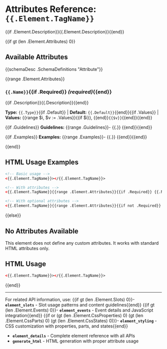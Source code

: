 # Attributes Reference: `{{.Element.TagName}}`

{{if .Element.Description}}{{.Element.Description}}{{end}}

{{if gt (len .Element.Attributes) 0}}
## Available Attributes

{{schemaDesc .SchemaDefinitions "Attribute"}}

{{range .Element.Attributes}}
### `{{.Name}}`{{if .Required}} *(required)*{{end}}

{{if .Description}}{{.Description}}{{end}}

**Type:** `{{.Type}}`{{if .Default}} | **Default:** `{{.Default}}`{{end}}{{if .Values}} | **Values:** {{range $i, $v := .Values}}{{if $i}}, {{end}}`{{$v}}`{{end}}{{end}}

{{if .Guidelines}}
**Guidelines:**
{{range .Guidelines}}- {{.}}
{{end}}{{end}}

{{if .Examples}}
**Examples:**
{{range .Examples}}- {{.}}
{{end}}{{end}}

{{end}}

## HTML Usage Examples

```html
<!-- Basic usage -->
<{{.Element.TagName}}></{{.Element.TagName}}>

<!-- With attributes -->
<{{.Element.TagName}}{{range .Element.Attributes}}{{if .Required}} {{.Name}}={{if .Default}}"{{.Default}}"{{else}}{{if .Values}}"{{index .Values 0}}"{{else}}"{{.Type}}"{{end}}{{end}}{{end}}{{end}}></{{.Element.TagName}}>

<!-- With optional attributes -->
<{{.Element.TagName}}{{range .Element.Attributes}}{{if not .Required}} {{.Name}}={{if .Default}}"{{.Default}}"{{else}}{{if .Values}}"{{index .Values 0}}"{{else}}"{{.Type}}"{{end}}{{end}}{{end}}{{end}}></{{.Element.TagName}}>
```

{{else}}
## No Attributes Available

This element does not define any custom attributes. It works with standard HTML attributes only.

## HTML Usage

```html
<{{.Element.TagName}}></{{.Element.TagName}}>
```
{{end}}

---

For related API information, use:
{{if gt (len .Element.Slots) 0}}- **`element_slots`** - Slot usage patterns and content guidelines{{end}}
{{if gt (len .Element.Events) 0}}- **`element_events`** - Event details and JavaScript integration{{end}}
{{if or (gt (len .Element.CssProperties) 0) (gt (len .Element.CssParts) 0) (gt (len .Element.CssStates) 0)}}- **`element_styling`** - CSS customization with properties, parts, and states{{end}}
- **`element_details`** - Complete element reference with all APIs
- **`generate_html`** - HTML generation with proper attribute usage